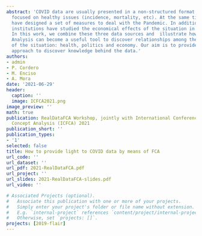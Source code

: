 ```yaml
---
abstract: 'COVID data are usually presented in a non-structured format and mainly
  focused on healthy issues (incidence, mortality, etc). At the same time, Governments
  have designed a set of measures to deal with the Pandemic. In addition, several
  institutions have studied the economical effects of the situation in each country.
  In this work, we combine these three data sources and  illustrate how Formal Concept
  Analysis can become a useful tool to discover relationships among these three views
  of the situation: health, politics and economy. Our aim is to provide an implication-driven
  approach to discover knowledge behind the data.'
authors:
- admin
- P. Cordero
- M. Enciso
- A. Mora
date: '2021-06-29'
header:
  caption: ''
  image: ICFCA2021.png
image_preview: ''
math: true
publication: RealDataFCA Workshop, jointly with International Conference on Formal
  Concept Analysis (ICFCA) 2021
publication_short: ''
publication_types:
- '1'
selected: false
title: How to provide light to COVID data by means of FCA
url_code: ''
url_dataset: ''
url_pdf: 2021-RealDataFCA.pdf
url_project: ''
url_slides: 2021-RealDataFCA-slides.pdf
url_video: ''

# Associated Projects (optional).
#   Associate this publication with one or more of your projects.
#   Simply enter your project's folder or file name without extension.
#   E.g. `internal-project` references `content/project/internal-project/index.md`.
#   Otherwise, set `projects: []`.
projects: [2019-flair]
---
```


